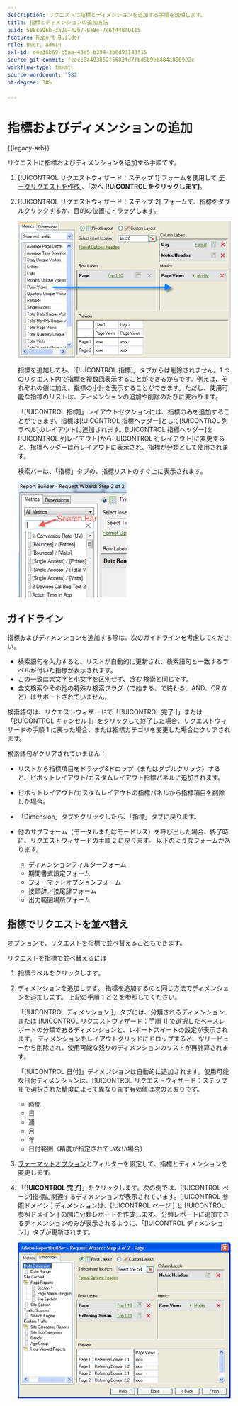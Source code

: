 ```yaml
---
description: リクエストに指標とディメンションを追加する手順を説明します。
title: 指標とディメンションの追加方法
uuid: 588ce96b-3a2d-42b7-8a8e-7e6f448a0115
feature: Report Builder
role: User, Admin
exl-id: d4e36b69-b5aa-43e5-b394-3b6d93143f15
source-git-commit: fcecc8a493852f5682fd7fbd5b9bb484a850922c
workflow-type: tm+mt
source-wordcount: '582'
ht-degree: 38%

---
```


# 指標およびディメンションの追加

{{legacy-arb}}

リクエストに指標およびディメンションを追加する手順です。

1. [!UICONTROL  リクエストウィザード：ステップ 1] フォームを使用して [ データリクエストを作成 ](/help/analyze/legacy-report-builder/data-requests/data-requests.md)、「次へ **[!UICONTROL をクリックします]**。
1. [!UICONTROL  リクエストウィザード：ステップ 2] フォームで、指標をダブルクリックするか、目的の位置にドラッグします。

   ![ リクエストウィザード：指標リストから目的のページビューセクションを指す矢印を持つステップ 2 を示すスクリーンショット。](assets/adding_metrics.png)

   指標を追加しても、「[!UICONTROL 指標]」タブからは削除されません。1 つのリクエスト内で指標を複数回表示することができるからです。例えば、それぞれの値に加え、指標の小計を表示することができます。ただし、使用可能な指標のリストは、ディメンションの追加や削除のたびに変わります。

   「[!UICONTROL 指標]」レイアウトセクションには、指標のみを追加することができます。指標は[!UICONTROL 指標ヘッダー]として[!UICONTROL 列ラベル]のレイアウトに追加されます。[!UICONTROL 指標ヘッダー]を[!UICONTROL 列レイアウト]から[!UICONTROL 行レイアウト]に変更すると、指標ヘッダーは行レイアウトに表示され、指標が分類として使用されます。

   検索バーは、「指標」タブの、指標リストのすぐ上に表示されます。

   ![ 指標の検索バーを示したスクリーンショット。](assets/search_bar_metric.png)

## ガイドライン

指標およびディメンションを追加する際は、次のガイドラインを考慮してください。

* 検索語句を入力すると、リストが自動的に更新され、検索語句と一致するラベルが付いた指標が表示されます。
* この一致は大文字と小文字を区別せず、*含む* 検索と同じです。
* 全文検索やその他の特殊な検索フラグ（で始まる、で終わる、AND、OR など）はサポートされていません。

検索語句は、リクエストウィザードで「[!UICONTROL  完了 ]」または「[!UICONTROL  キャンセル ]」をクリックして終了した場合、リクエストウィザードの手順 1 に戻った場合、または指標カテゴリを変更した場合にクリアされます。

検索語句がクリアされていません：

* リストから指標項目をドラッグ&amp;ドロップ（またはダブルクリック）すると、ピボットレイアウト/カスタムレイアウト指標パネルに追加されます。
* ピボットレイアウト/カスタムレイアウトの指標パネルから指標項目を削除した場合。
* 「Dimension」タブをクリックしたら、「指標」タブに戻ります。
* 他のサブフォーム（モーダルまたはモードレス）を呼び出した場合、終了時に、リクエストウィザードの手順 2 に戻ります。 以下のようなフォームがあります。

   * ディメンションフィルターフォーム
   * 期間書式設定フォーム
   * フォーマットオプションフォーム
   * 接頭辞／接尾辞フォーム
   * 出力範囲場所フォーム

## 指標でリクエストを並べ替え

オプションで、リクエストを指標で並べ替えることもできます。

リクエストを指標で並べ替えるには

1. 指標ラベルをクリックします。
1. ディメンションを追加します。 指標を追加するのと同じ方法でディメンションを追加します。 上記の手順 1 と 2 を参照してください。

   「[!UICONTROL  ディメンション ]」タブには、分類されるディメンション、または [!UICONTROL  リクエストウィザード：手順 1] で選択したベースレポートの分類であるディメンションと、レポートスイートの設定が表示されます。 ディメンションをレイアウトグリッドにドロップすると、ツリービューから削除され、使用可能な残りのディメンションのリストが再計算されます。

   「[!UICONTROL 日付]」ディメンションは自動的に追加されます。使用可能な日付ディメンションは、[!UICONTROL リクエストウィザード：ステップ 1] で選択された精度によって異なります有効値は次のとおりです。

   * 時間
   * 日
   * 週
   * 月
   * 年
   * 日付範囲（精度が指定されていない場合）

1. [フォーマットオプション](/help/analyze/legacy-report-builder/layout/t-format-display-headers.md)とフィルターを設定して、指標とディメンションを変更します。
1. 「**[!UICONTROL 完了]**」をクリックします。次の例では、[!UICONTROL ページ]指標に関連するディメンションが表示されています。[!UICONTROL  参照ドメイン ] ディメンションは、[!UICONTROL  ページ ] と [!UICONTROL  参照ドメイン ] の間に分類レポートを作成します。 分類レポートに追加できるディメンションのみが表示されるように、「[!UICONTROL ディメンション]」タブが更新されます。

   ![ 指標に関連するディメンションを示すスクリーンショット。](assets/page_pageview_02.png)
